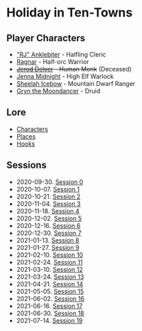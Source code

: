 # Holiday in Ten-Towns

## Player Characters
* ["RJ" Anklebiter](Player_RJ.md) - Halfling Cleric
* [Ragnar](Player_Ragnar.md) - Half-orc Warrior
* ~~[Jerod Delver](Player_Jerod.md) - Human Monk~~ (Deceased)
* [Jenna Midnight](Player_Jenna.md) - High Elf Warlock
* [Sheelah Icebow](Player_Sheelah.md) - Mountain Dwarf Ranger
* [Gryn the Moondancer](Player_Gryn.md) - Druid

## Lore
* [Characters](Characters.md)
* [Places](Places.md)
* [Hooks](Hooks.md)

## Sessions
* 2020-09-30. [Session 0](Session_0.md)
* 2020-10-07. [Session 1](Session_1.md)
* 2020-10-21. [Session 2](Session_2.md)
* 2020-11-04. [Session 3](Session_3.md)
* 2020-11-18. [Session 4](Session_4.md)
* 2020-12-02. [Session 5](Session_5.md)
* 2020-12-16. [Session 6](Session_6.md)
* 2020-12-30. [Session 7](Session_7.md)
* 2021-01-13. [Session 8](Session_8.md)
* 2021-01-27. [Session 9](Session_8.md)
* 2021-02-10. [Session 10](Session_10.md)
* 2021-02-24. [Session 11](Session_11.md)
* 2021-03-10. [Session 12](Session_12.md)
* 2021-03-24. [Session 13](Session_13.md)
* 2021-04-21. [Session 14](Session_14.md)
* 2021-05-05. [Session 15](Session_15.md)
* 2021-06-02. [Session 16](Session_16.md)
* 2021-06-16. [Session 17](Session_17.md)
* 2021-06-30. [Session 18](Session_18.md)
* 2021-07-14. [Session 19](Session_19.md)

<!--stackedit_data:
eyJoaXN0b3J5IjpbMTc5MjQyMjAwMSwtMTIzMjg3OTA2Nyw4MT
IyMTE3MzQsMTAzMjkyMzE5NSwtMTEwMzI1OTI0MiwtMTM5MTY3
ODQ3OCwtODkzNDE4NTY5LC02NjA2NzUwMTIsLTEyNTc1NjQzMj
gsLTU5Mzk3MDk4MywtMTI1NzU2NDMyOCwxNDI0NDgxNTIxLC0x
MDQzNzM0NDcsLTIyMjYzNjM4NywtOTUxMTIxNzYxLC0xMDU1Mj
AzMTY4LC0zMDc5MTAyNjgsMjExNjEyMzM4MiwtMTIyODMxMDA4
MV19
-->